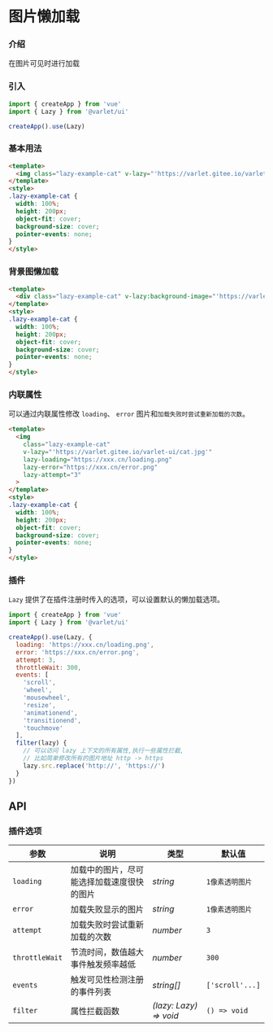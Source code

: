 # 图片懒加载

### 介绍

在图片可见时进行加载

### 引入

```js
import { createApp } from 'vue'
import { Lazy } from '@varlet/ui'

createApp().use(Lazy)
```

### 基本用法

```html
<template>
  <img class="lazy-example-cat" v-lazy="'https://varlet.gitee.io/varlet-ui/cat.jpg'">
</template>
<style>
.lazy-example-cat {
  width: 100%;
  height: 200px;
  object-fit: cover;
  background-size: cover;
  pointer-events: none;
}
</style>
```

### 背景图懒加载

```html
<template>
  <div class="lazy-example-cat" v-lazy:background-image="'https://varlet.gitee.io/varlet-ui/cat.jpg'"></div>
</template>
<style>
.lazy-example-cat {
  width: 100%;
  height: 200px;
  object-fit: cover;
  background-size: cover;
  pointer-events: none;
}
</style>
```

### 内联属性

可以通过内联属性修改 `loading`、 `error` 图片和`加载失败时尝试重新加载的次数`。

```html
<template>
  <img
    class="lazy-example-cat"
    v-lazy="'https://varlet.gitee.io/varlet-ui/cat.jpg'"
    lazy-loading="https://xxx.cn/loading.png"
    lazy-error="https://xxx.cn/error.png"
    lazy-attempt="3"
  >
</template>
<style>
.lazy-example-cat {
  width: 100%;
  height: 200px;
  object-fit: cover;
  background-size: cover;
  pointer-events: none;
}
</style>
```

### 插件

`Lazy` 提供了在插件注册时传入的选项，可以设置默认的懒加载选项。

```js
import { createApp } from 'vue'
import { Lazy } from '@varlet/ui'

createApp().use(Lazy, {
  loading: 'https://xxx.cn/loading.png',
  error: 'https://xxx.cn/error.png',
  attempt: 3,
  throttleWait: 300,
  events: [
    'scroll',
    'wheel',
    'mousewheel',
    'resize',
    'animationend',
    'transitionend',
    'touchmove'
  ],
  filter(lazy) {
    // 可以访问 lazy 上下文的所有属性,执行一些属性拦截,
    // 比如简单修改所有的图片地址 http -> https
    lazy.src.replace('http://', 'https://')
  }
})
```

## API

### 插件选项

| 参数 | 说明 | 类型 | 默认值 |
| --- | --- | --- | --- |
| `loading` | 加载中的图片，尽可能选择加载速度很快的图片 | _string_ | `1像素透明图片` |
| `error` | 加载失败显示的图片 | _string_ | `1像素透明图片` |
| `attempt` | 加载失败时尝试重新加载的次数 | _number_ | `3` |
| `throttleWait` | 节流时间，数值越大事件触发频率越低 | _number_ | `300` |
| `events` | 触发可见性检测注册的事件列表 | _string[]_ | `['scroll'...]` |
| `filter` | 属性拦截函数 | _(lazy: Lazy) => void_ | `() => void` |
